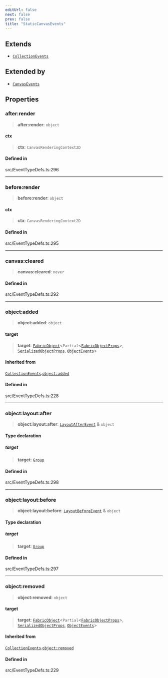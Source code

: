 ```yaml
---
editUrl: false
next: false
prev: false
title: "StaticCanvasEvents"
---
```


## Extends

- [`CollectionEvents`](/api/interfaces/collectionevents/)

## Extended by

- [`CanvasEvents`](/api/interfaces/canvasevents/)

## Properties

### after:render

> **after:render**: `object`

#### ctx

> **ctx**: `CanvasRenderingContext2D`

#### Defined in

src/EventTypeDefs.ts:296

***

### before:render

> **before:render**: `object`

#### ctx

> **ctx**: `CanvasRenderingContext2D`

#### Defined in

src/EventTypeDefs.ts:295

***

### canvas:cleared

> **canvas:cleared**: `never`

#### Defined in

src/EventTypeDefs.ts:292

***

### object:added

> **object:added**: `object`

#### target

> **target**: [`FabricObject`](/api/classes/fabricobject/)\<`Partial`\<[`FabricObjectProps`](/api/interfaces/fabricobjectprops/)\>, [`SerializedObjectProps`](/api/interfaces/serializedobjectprops/), [`ObjectEvents`](/api/interfaces/objectevents/)\>

#### Inherited from

[`CollectionEvents`](/api/interfaces/collectionevents/).[`object:added`](/api/interfaces/collectionevents/#object:added)

#### Defined in

src/EventTypeDefs.ts:228

***

### object:layout:after

> **object:layout:after**: [`LayoutAfterEvent`](/api/type-aliases/layoutafterevent/) & `object`

#### Type declaration

##### target

> **target**: [`Group`](/api/classes/group/)

#### Defined in

src/EventTypeDefs.ts:298

***

### object:layout:before

> **object:layout:before**: [`LayoutBeforeEvent`](/api/type-aliases/layoutbeforeevent/) & `object`

#### Type declaration

##### target

> **target**: [`Group`](/api/classes/group/)

#### Defined in

src/EventTypeDefs.ts:297

***

### object:removed

> **object:removed**: `object`

#### target

> **target**: [`FabricObject`](/api/classes/fabricobject/)\<`Partial`\<[`FabricObjectProps`](/api/interfaces/fabricobjectprops/)\>, [`SerializedObjectProps`](/api/interfaces/serializedobjectprops/), [`ObjectEvents`](/api/interfaces/objectevents/)\>

#### Inherited from

[`CollectionEvents`](/api/interfaces/collectionevents/).[`object:removed`](/api/interfaces/collectionevents/#object:removed)

#### Defined in

src/EventTypeDefs.ts:229
